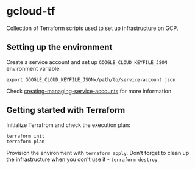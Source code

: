 # gcloud-tf

Collection of Terraform scripts used to set up infrastructure on GCP. 

## Setting up the environment

Create a service account and set up `GOOGLE_CLOUD_KEYFILE_JSON` environment variable:

```
export GOOGLE_CLOUD_KEYFILE_JSON=/path/to/service-account.json
```

Check [creating-managing-service-accounts](https://cloud.google.com/iam/docs/creating-managing-service-accounts) for more information.

## Getting started with Terraform 

Initialize Terrafrom and check the execution plan:

```
terraform init
terraform plan
```

Provision the environment with `terraform apply`. Don't forget to clean up the infrastructure when you don't use it - `terraform destroy`
